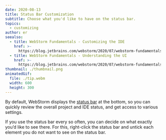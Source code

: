 ```yaml
---
date: 2020-08-13
title: Status Bar Customization
subtitle: Choose what you'd like to have on the status bar.
topics:
  - customizing
author: er
seealso:
  - title: WebStorm Fundamentals - Customizing the IDE
    href: >-
      https://blog.jetbrains.com/webstorm/2020/07/webstorm-fundamentals-customizing-the-ide/
  - title: WebStorm Fundamentals - Understanding the UI
    href: >-
      https://blog.jetbrains.com/webstorm/2020/07/webstorm-fundamentals-understanding-the-ui/
thumbnail: ./thumbnail.png
animatedGif:
  file: ./tip.webm
  width: 600
  height: 300
---
```


By default, WebStorm displays the [status bar](https://www.jetbrains.com/help/webstorm/guided-tour-around-the-user-interface.html) at the bottom, so you can quickly review the overall project and IDE status, and get access to various settings.

If you use the status bar every so often, you can decide on what exactly you’d like to see there. For this, right-click the status bar and untick each element you do not want to see on the status bar.
